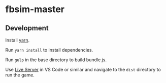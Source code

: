 # fbsim-master

## Development
Install [yarn](https://yarnpkg.com/getting-started/install).

Run `yarn install` to install dependencies.

Run `gulp` in the base directory to build bundle.js.

Use [Live Server](https://marketplace.visualstudio.com/items?itemName=ritwickdey.LiveServer) in VS Code or similar and navigate to the `dist` directory to run the game.